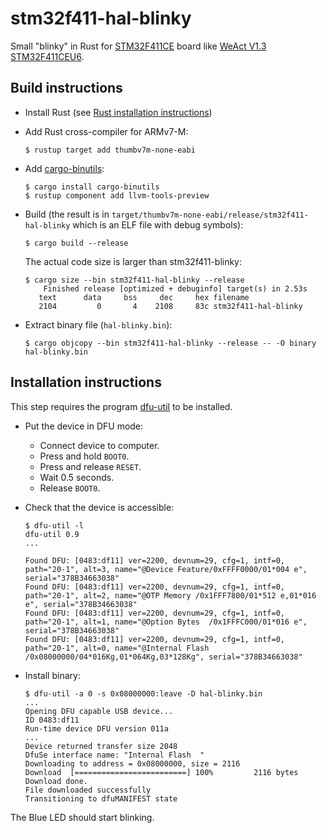 # stm32f411-hal-blinky

Small "blinky" in Rust for [STM32F411CE](https://www.st.com/en/microcontrollers-microprocessors/stm32f411ce.html) board
like [WeAct V1.3 STM32F411CEU6](https://github.com/mcauser/WEACT_F411CEU6).

## Build instructions

- Install Rust (see [Rust installation instructions](https://www.rust-lang.org/tools/install))

- Add Rust cross-compiler for ARMv7-M:
  ```
  $ rustup target add thumbv7m-none-eabi
  ```

- Add [cargo-binutils](https://github.com/rust-embedded/cargo-binutils):
  ```
  $ cargo install cargo-binutils
  $ rustup component add llvm-tools-preview
  ```

- Build (the result is in `target/thumbv7m-none-eabi/release/stm32f411-hal-blinky` which is an ELF file with debug symbols):
  ```
  $ cargo build --release
  ```

  The actual code size is larger than stm32f411-blinky:
  ```
  $ cargo size --bin stm32f411-hal-blinky --release
      Finished release [optimized + debuginfo] target(s) in 2.53s
     text	   data	    bss	    dec	    hex	filename
     2104	      0	      4	   2108	    83c	stm32f411-hal-blinky
  ```

- Extract binary file (`hal-blinky.bin`):
  ```
  $ cargo objcopy --bin stm32f411-hal-blinky --release -- -O binary hal-blinky.bin
  ```

## Installation instructions

This step requires the program [dfu-util](http://dfu-util.sourceforge.net/) to be installed.

- Put the device in DFU mode:
  - Connect device to computer.
  - Press and hold `BOOT0`.
  - Press and release `RESET`.
  - Wait 0.5 seconds.
  - Release `BOOT0`.

- Check that the device is accessible:
  ```
  $ dfu-util -l
  dfu-util 0.9
  ...

  Found DFU: [0483:df11] ver=2200, devnum=29, cfg=1, intf=0, path="20-1", alt=3, name="@Device Feature/0xFFFF0000/01*004 e", serial="378B34663038"
  Found DFU: [0483:df11] ver=2200, devnum=29, cfg=1, intf=0, path="20-1", alt=2, name="@OTP Memory /0x1FFF7800/01*512 e,01*016 e", serial="378B34663038"
  Found DFU: [0483:df11] ver=2200, devnum=29, cfg=1, intf=0, path="20-1", alt=1, name="@Option Bytes  /0x1FFFC000/01*016 e", serial="378B34663038"
  Found DFU: [0483:df11] ver=2200, devnum=29, cfg=1, intf=0, path="20-1", alt=0, name="@Internal Flash  /0x08000000/04*016Kg,01*064Kg,03*128Kg", serial="378B34663038"
  ```

- Install binary:
  ```
  $ dfu-util -a 0 -s 0x08000000:leave -D hal-blinky.bin
  ...
  Opening DFU capable USB device...
  ID 0483:df11
  Run-time device DFU version 011a
  ...
  Device returned transfer size 2048
  DfuSe interface name: "Internal Flash  "
  Downloading to address = 0x08000000, size = 2116
  Download	[=========================] 100%         2116 bytes
  Download done.
  File downloaded successfully
  Transitioning to dfuMANIFEST state
  ```

The Blue LED should start blinking.
